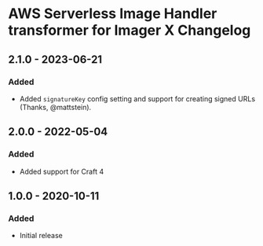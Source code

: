 # AWS Serverless Image Handler transformer for Imager X Changelog

## 2.1.0 - 2023-06-21

### Added
- Added `signatureKey` config setting and support for creating signed URLs (Thanks, @mattstein).

## 2.0.0 - 2022-05-04

### Added
- Added support for Craft 4


## 1.0.0 - 2020-10-11

### Added
- Initial release
